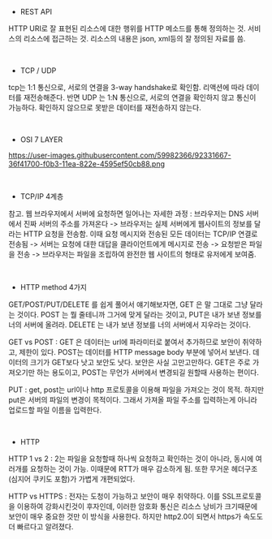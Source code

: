 
- REST API

HTTP URI로 잘 표현된 리소스에 대한 행위를 HTTP 메소드를 통해 정의하는 것. 서비스의 리소스에 접근하는 것. 리소스의 내용은 json, xml등의 잘 정의된 자료를 씀.

<br>

- TCP / UDP

tcp는 1:1 통신으로, 서로의 연결을 3-way handshake로 확인함. 리액션에 따라 데이터를 재전송해준다. 반면 UDP 는 1:N 통신으로, 서로의 연결을 확인하지 않고 통신이 가능하다. 확인하지 않으므로 못받은 데이터를 재전송하지 않는다.

<br>

- OSI 7 LAYER

https://user-images.githubusercontent.com/59982366/92331667-36f41700-f0b3-11ea-822e-4595ef50cb88.png

<br>

- TCP/IP 4계층

참고. 웹 브라우저에서 서버에 요청하면 일어나는 자세한 과정 : 브라우저는 DNS 서버에서 진짜 서버의 주소를 가져온다 -> 브라우저는 실제 서버에게 웹사이트의 정보를 달라는 HTTP 요청을 전송함. 이때 요청 메시지와 전송된 모든 데이터는 TCP/IP 연결로 전송됨 -> 서버는 요청에 대한 대답을 클라이언트에게 메시지로 전송 -> 요청받은 파일을 전송 -> 브라우저는 파일을 조립하여 완전한 웹 사이트의 형태로 유저에게 보여줌.

 <br>
 
- HTTP method 4가지 

GET/POST/PUT/DELETE 를 쉽게 풀어서 얘기해보자면, GET 은 말 그대로 그냥 달라는 것이다. POST 는 뭘 줄테니까 그거에 맞게 달라는 것이고, PUT은 내가 보낸 정보를 너의 서버에 올려라. DELETE 는 내가 보낸 정보를 너의 서버에서 지우라는 것이다.

GET vs POST : GET 은 데이터는 url에 파라미터로 붙여서 추가하므로 보안이 취약하고, 제한이 있다. POST는 데이터를 HTTP message body 부분에 넣어서 보낸다. 데이터의 크기가 GET보다 낫고 보안도 낫다. 보안은 사실 고만고만하다. GET은 주로 가져오기만 하는 용도이고, POST는 무언가 서버에서 변경되길 원할때 사용하는 편이다.

PUT : get, post는 url이나 http 프로토콜을 이용해 파일을 가져오는 것이 목적. 하지만 put은 서버의 파일의 변경이 목적이다. 그래서 가져올 파일 주소를 입력하는게 아니라 업로드할 파일 이름을 입력한다.

<br>

- HTTP

HTTP 1 vs 2 : 2는 파일을 요청할때 하나씩 요청하고 확인하는 것이 아니라, 동시에 여러개를 요청하는 것이 가능. 이때문에 RTT가 매우 감소하게 됨. 또한 무거운 헤더구조(심지어 쿠키도 포함)가 가볍게 개편되었다.

HTTP vs HTTPS : 전자는 도청이 가능하고 보안이 매우 취약하다. 이를 SSL프로토콜을 이용하여 강화시킨것이 후자인데, 이러한 암호화 통신은 리소스 낭비가 크기때문에 보안이 매우 중요한 것만 이 방식을 사용한다. 하지만 http2.0이 되면서 https가 속도도 더 빠르다고 알려졌다.

